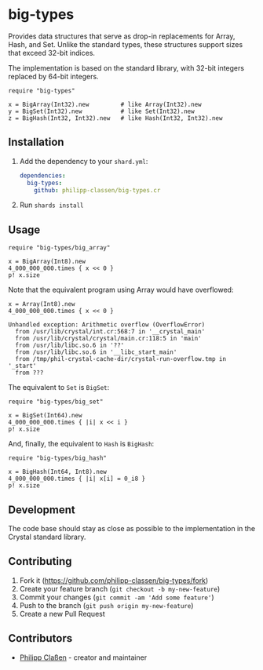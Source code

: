 # big-types

Provides data structures that serve as drop-in replacements for Array, Hash, and Set.
Unlike the standard types, these structures support sizes that exceed 32-bit indices.

The implementation is based on the standard library, with 32-bit integers replaced by 64-bit integers.

```crystal
require "big-types"

x = BigArray(Int32).new         # like Array(Int32).new
y = BigSet(Int32).new           # like Set(Int32).new
z = BigHash(Int32, Int32).new   # like Hash(Int32, Int32).new
```

## Installation

1. Add the dependency to your `shard.yml`:

   ```yaml
   dependencies:
     big-types:
       github: philipp-classen/big-types.cr
   ```

2. Run `shards install`

## Usage

```crystal
require "big-types/big_array"

x = BigArray(Int8).new
4_000_000_000.times { x << 0 }
p! x.size
```

Note that the equivalent program using Array would have overflowed:

```crystal
x = Array(Int8).new
4_000_000_000.times { x << 0 }

Unhandled exception: Arithmetic overflow (OverflowError)
  from /usr/lib/crystal/int.cr:568:7 in '__crystal_main'
  from /usr/lib/crystal/crystal/main.cr:118:5 in 'main'
  from /usr/lib/libc.so.6 in '??'
  from /usr/lib/libc.so.6 in '__libc_start_main'
  from /tmp/phil-crystal-cache-dir/crystal-run-overflow.tmp in '_start'
  from ???
```

The equivalent to `Set` is `BigSet`:

```crystal
require "big-types/big_set"

x = BigSet(Int64).new
4_000_000_000.times { |i| x << i }
p! x.size
```

And, finally, the equivalent to `Hash` is `BigHash`:

```crystal
require "big-types/big_hash"

x = BigHash(Int64, Int8).new
4_000_000_000.times { |i| x[i] = 0_i8 }
p! x.size
```

## Development

The code base should stay as close as possible to the implementation in the
Crystal standard library.

## Contributing

1. Fork it (<https://github.com/philipp-classen/big-types/fork>)
2. Create your feature branch (`git checkout -b my-new-feature`)
3. Commit your changes (`git commit -am 'Add some feature'`)
4. Push to the branch (`git push origin my-new-feature`)
5. Create a new Pull Request

## Contributors

- [Philipp Claßen](https://github.com/philipp-classen) - creator and maintainer
